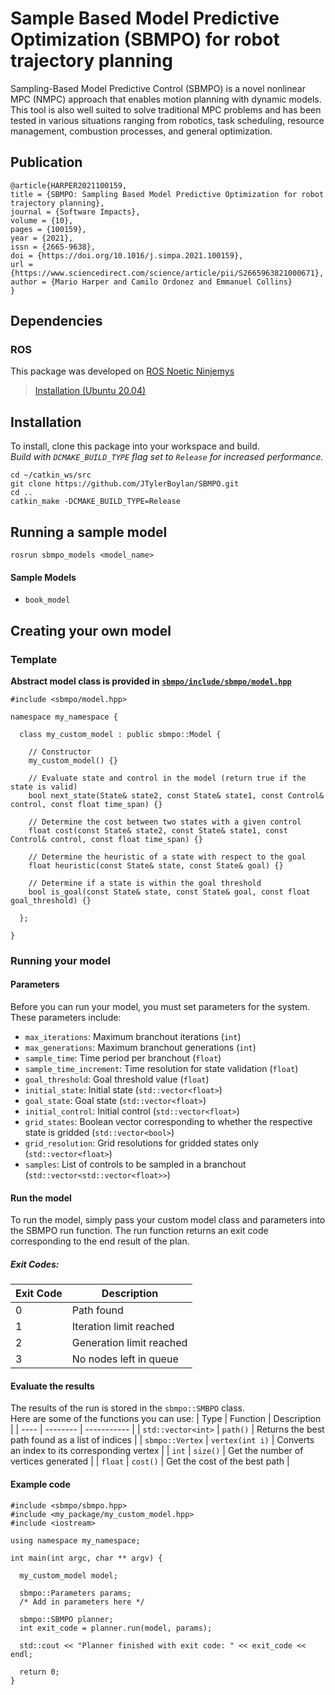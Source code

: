 # Sample Based Model Predictive Optimization (SBMPO) for robot trajectory planning

Sampling-Based Model Predictive Control (SBMPO) is a novel nonlinear MPC (NMPC) approach that enables
motion planning with dynamic models. This tool is also well suited to solve traditional MPC problems and has
been tested in various situations ranging from robotics, task scheduling, resource management, combustion
processes, and general optimization.

## Publication

```
@article{HARPER2021100159,
title = {SBMPO: Sampling Based Model Predictive Optimization for robot trajectory planning},
journal = {Software Impacts},
volume = {10},
pages = {100159},
year = {2021},
issn = {2665-9638},
doi = {https://doi.org/10.1016/j.simpa.2021.100159},
url = {https://www.sciencedirect.com/science/article/pii/S2665963821000671},
author = {Mario Harper and Camilo Ordonez and Emmanuel Collins}
}
```

## Dependencies
### ROS
This package was developed on [ROS Noetic Ninjemys](https://wiki.ros.org/noetic) 
> [Installation (Ubuntu 20.04)](https://wiki.ros.org/noetic/Installation/Ubuntu)   

## Installation
To install, clone this package into your workspace and build.  
*Build with `DCMAKE_BUILD_TYPE` flag set to `Release` for increased performance.*

```
cd ~/catkin_ws/src
git clone https://github.com/JTylerBoylan/SBMPO.git
cd ..
catkin_make -DCMAKE_BUILD_TYPE=Release
```


## Running a sample model
```
rosrun sbmpo_models <model_name>
```
#### Sample Models
- `book_model`


## Creating your own model
### Template
**Abstract model class is provided in [`sbmpo/include/sbmpo/model.hpp`](https://github.com/JTylerBoylan/SBMPO/blob/main/sbmpo/include/sbmpo/model.hpp)**
```
#include <sbmpo/model.hpp>

namespace my_namespace {

  class my_custom_model : public sbmpo::Model {
 
    // Constructor
    my_custom_model() {}
    
    // Evaluate state and control in the model (return true if the state is valid)
    bool next_state(State& state2, const State& state1, const Control& control, const float time_span) {}
    
    // Determine the cost between two states with a given control
    float cost(const State& state2, const State& state1, const Control& control, const float time_span) {}
    
    // Determine the heuristic of a state with respect to the goal
    float heuristic(const State& state, const State& goal) {}
    
    // Determine if a state is within the goal threshold
    bool is_goal(const State& state, const State& goal, const float goal_threshold) {}
  
  };

}
```
### Running your model
#### Parameters
Before you can run your model, you must set parameters for the system.  
These parameters include:  
- `max_iterations`: Maximum branchout iterations (`int`)
- `max_generations`: Maximum branchout generations (`int`)
- `sample_time`: Time period per branchout (`float`)
- `sample_time_increment`: Time resolution for state validation (`float`)
- `goal_threshold`: Goal threshold value (`float`)
- `initial_state`: Initial state (`std::vector<float>`)
- `goal_state`: Goal state (`std::vector<float>`)
- `initial_control`: Initial control (`std::vector<float>`)
- `grid_states`: Boolean vector corresponding to whether the respective state is gridded (`std::vector<bool>`)
- `grid_resolution`: Grid resolutions for gridded states only (`std::vector<float>`)
- `samples`: List of controls to be sampled in a branchout (`std::vector<std::vector<float>>`)

#### Run the model
To run the model, simply pass your custom model class and parameters into the SBMPO run function. The run function returns an exit code corresponding to the end result of the plan.
##### Exit Codes:
| Exit Code | Description |
| --------- | ----------- |
|     0     | Path found |
|     1     | Iteration limit reached |
|     2     | Generation limit reached |
|     3     | No nodes left in queue |

#### Evaluate the results
The results of the run is stored in the `sbmpo::SMBPO` class.  
Here are some of the functions you can use:
| Type | Function | Description |
| ---- | -------- | ----------- |
| `std::vector<int>` | `path()` | Returns the best path found as a list of indices |
| `sbmpo::Vertex` | `vertex(int i)` | Converts an index to its corresponding vertex |
| `int` | `size()` | Get the number of vertices generated |
| `float` | `cost()` | Get the cost of the best path |

#### Example code

```
#include <sbmpo/sbmpo.hpp>
#include <my_package/my_custom_model.hpp>
#include <iostream>

using namespace my_namespace;

int main(int argc, char ** argv) {

  my_custom_model model;

  sbmpo::Parameters params;
  /* Add in parameters here */
  
  sbmpo::SBMPO planner;
  int exit_code = planner.run(model, params);
  
  std::cout << "Planner finished with exit code: " << exit_code << endl;
  
  return 0;
}
```


